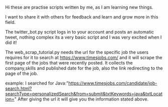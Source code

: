 Hi these are practise scripts written by me, as I am learning new things.

I want to share it with others for feedback and learn and grow more in this field.

The twitter_bot.py script logs in to your account and posts an automatic tweet, nothing complex its a very basic script and I was very excited when I did it!

The web_scrap_tutorial.py needs the url for the specific job the users requires for it to search at https://www.timesjobs.com/ and it will scrape the first page of the jobs that were recently posted.
It collects the company,skills and published date for the job, also the link redirecting to the page of the job.

example:
I searched for Java:"https://www.timesjobs.com/candidate/job-search.html?searchType=personalizedSearch&from=submit&txtKeywords=java&txtLocation="
After giving the url it will give you the information stated above.

